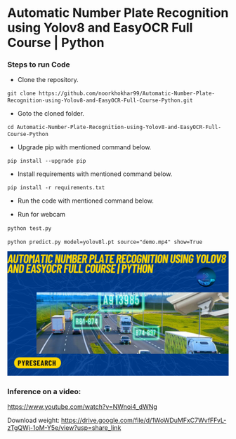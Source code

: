 # Automatic Number Plate Recognition using Yolov8 and EasyOCR Full Course | Python




### Steps to run Code
- Clone the repository.
```
git clone https://github.com/noorkhokhar99/Automatic-Number-Plate-Recognition-using-Yolov8-and-EasyOCR-Full-Course-Python.git
```
- Goto the cloned folder.
```
cd Automatic-Number-Plate-Recognition-using-Yolov8-and-EasyOCR-Full-Course-Python

```
- Upgrade pip with mentioned command below.
```
pip install --upgrade pip
```
- Install requirements with mentioned command below.
```
pip install -r requirements.txt
```
- Run the code with mentioned command below.

 - Run for webcam
 
`python test.py`

`python predict.py model=yolov8l.pt source="demo.mp4" show=True
`

<p align="center">
<img src="https://github.com/noorkhokhar99/Automatic-Number-Plate-Recognition-using-Yolov8-and-EasyOCR-Full-Course-Python/blob/main/Automatic%20Number%20Plate%20Recognition%20using%20Yolov8%20and%20EasyOCR%20Full%20Course%20%20Python.png">
</p>






### Inference on a video:
https://www.youtube.com/watch?v=NWnoi4_dWNg





Download weight: https://drive.google.com/file/d/1WoWDuMFxC7WvfFFvL-zTgQWj-1oM-Y5e/view?usp=share_link

